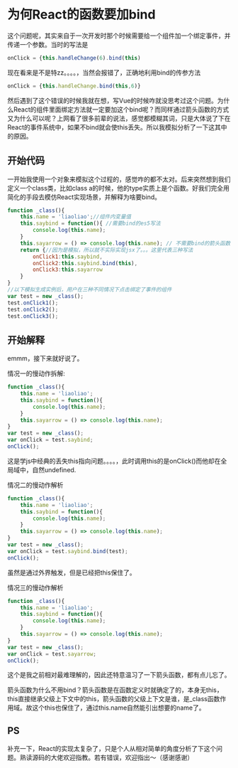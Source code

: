 # 为何React的函数要加bind

这个问题呢，其实来自于一次开发时那个时候需要给一个组件加一个绑定事件，并传递一个参数。当时的写法是

```js
onClick = {this.handleChange(6).bind(this)
```

现在看来是不是特zz。。。。，当然会报错了，正确地利用bind的传参方法

```js
onClick = {this.handleChange.bind(this,6)}
```

然后遇到了这个错误的时候我就在想，写Vue的时候咋就没思考过这个问题。为什么React的组件里面绑定方法就一定要加这个bind呢？而同样通过箭头函数的方式又为什么可以呢？上网看了很多前辈的说法，感觉都模糊其词，只是大体说了下在React的事件系统中，如果不bind就会使this丢失。所以我模拟分析了一下这其中的原因。

## 开始代码

一开始我使用一个对象来模拟这个过程的，感觉咋的都不太对。后来突然想到我们定义一个class类，比如class a的时候，他的type实质上是个函数。好我们完全用简化的手段去模仿React实现场景，并解释为啥要bind。

```js
function _class(){
    this.name = 'liaoliao';//组件内变量值
    this.saybind = function(){ //需要bind的es5写法
        console.log(this.name);
    }
    this.sayarrow = () => console.log(this.name); // 不需要bind的箭头函数写法
    return {//因为是模拟，所以就不实际实现jsx了。。。这里代表三种写法
        onClick1:this.saybind,
        onClick2:this.saybind.bind(this),
        onClick3:this.sayarrow
    }
}
//以下模拟生成实例后，用户在三种不同情况下点击绑定了事件的组件
var test = new _class();
test.onClick1();
test.onClick2();
test.onClick3();
```

## 开始解释

emmm，接下来就好说了。

情况一的慢动作拆解:

```js
function _class(){
    this.name = 'liaoliao';
    this.saybind = function(){
        console.log(this.name);
    }
    this.sayarrow = () => console.log(this.name);
}
var test = new _class();
var onClick = test.saybind;
onClick();
```

这是学js中经典的丢失this指向问题。。。。，此时调用this的是onClick()而他却在全局域中，自然undefined.

情况二的慢动作解析

```js
function _class(){
    this.name = 'liaoliao';
    this.saybind = function(){
        console.log(this.name);
    }
    this.sayarrow = () => console.log(this.name);
}
var test = new _class();
var onClick = test.saybind.bind(test);
onClick();
```

虽然是通过外界触发，但是已经把this保住了。

情况三的慢动作解析

```js
function _class(){
    this.name = 'liaoliao';
    this.saybind = function(){
        console.log(this.name);
    }
    this.sayarrow = () => console.log(this.name);
}
var test = new _class();
var onClick = test.sayarrow;
onClick();
```

这个是我之前相对最难理解的，因此还特意温习了一下箭头函数，都有点儿忘了。

箭头函数为什么不用bind？箭头函数是在函数定义时就确定了的，本身无this，this直接继承父级上下文中的this，箭头函数的父级上下文是谁，是_class函数作用域。故这个this也保住了，通过this.name自然能引出想要的name了。

## PS

补充一下，React的实现太复杂了，只是个人从相对简单的角度分析了下这个问题。熟读源码的大佬欢迎指教。若有错误，欢迎指出～（感谢感谢）